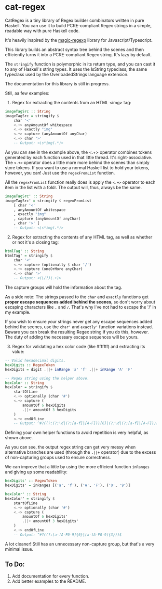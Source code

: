 # cat-regex
CatRegex is a tiny library of Regex builder combinators written in pure Haskell. You can use it to build PCRE-compliant Regex strings in a simple, readable way with pure Haskell code.

It's heavily inspired by the [magic-regexp](https://regexp.dev/) library for Javascript/Typescript.

This library builds an abstract syntax tree behind the scenes and then efficiently turns it into a PCRE-compliant Regex string. It's lazy by default.

The `stringify` function is polymorphic in its return type, and you can cast it to any of Haskell's string types. It uses the IsString typeclass, the same typeclass used by the OverloadedStrings language extension.

The documentation for this library is still in progress.

Still, aa few examples:

1. Regex for extracting the contents from an HTML \<img\> tag:

```haskell
imageTagSrc :: String
imageTagSrc = stringify $
    char '<'
    <.+> anyAmountOf whitespace
    <.+> exactly "img"
    <.+> capture (anyAmountOf anyChar)
    <.+> char '>'
    -- Output: <\s*img(.*)>
```

As you can see in the example above, the <.+> operator combines tokens generated by each function used in that little thread. It's right-associative. The `<.+>` operator does a little more more behind the scenes than simply store tokens. If you want to use a normal Haskell list to hold your tokens, however, you can! Just use the `regexFromList` function.

All the `regexFromList` function really does is apply the `<.+>` operator to each item in the list with a foldr. The output will, thus, always be the same.

```haskell
imageTagSrc' :: String
imageTagSrc' = stringify $ regexFromList
    [ char '<'
    , anyAmountOf whitespace
    , exactly "img"
    , capture (anyAmountOf anyChar)
    , char '>' ]
    -- Output: <\s*img(.*)>
```

2. Regex for extracting the contents of any HTML tag, as well as whether or not it's a closing tag:

```haskell
htmlTag' :: String
htmlTag' = stringify $
    char '<'
    <.+> capture (optionally $ char '/')
    <.+> capture (oneOrMore anyChar)
    <.+> char '>'
    -- Output: <(\/?)(.+)>
```
The capture groups will hold the information about the tag.

As a side note: The strings passed to the `char` and `exactly` functions get **proper escape sequences added behind the scenes**, so don't worry about escaping characters like `.` and `/`. That's why I've not had to escape the '/' in my example.

If you wish to ensure your strings never get any escape sequences added behind the scenes, use the `char'` and `exactly'` function variations instead. Beware you can break the resulting Regex string if you do this, however. The duty of adding the necessary escape sequences will be yours.


3. Regex for validating a hex color code (like \#ffffff) and extracting its value:

```haskell
-- Valid hexadecimal digits.
hexDigits :: RegexToken
hexDigits = digit .||+ inRange 'a' 'f' .||+ inRange 'A' 'F'

-- Regex string using the helper above.
hexColor :: String
hexColor = stringify $
    startOfLine
    <.+> optionally (char '#')
    <.+> capture (
        amountOf 6 hexDigits
        .||+ amountOf 3 hexDigits
    )
    <.+> endOfLine
    -- Output: ^#?((?:(?:\d|(?:[a-f]|[A-F])){6}|(?:\d|(?:[a-f]|[A-F])){3}))$
```

Defining your own helper functions to avoid repetition is very helpful, as shown above.

As you can see, the output regex string can get very messy when alternative branches are used (through the `.||+` operator) due to the excess of non-capturing groups used to ensure correctness.

We can improve that a little by using the more efficient function `inRanges` and giving up some readability:

```haskell
hexDigits' :: RegexToken
hexDigits' = inRanges [('a', 'f'), ('A', 'F'), ('0', '9')]

hexColor' :: String
hexColor' = stringify $
    startOfLine
    <.+> optionally (char '#')
    <.+> capture (
        amountOf 6 hexDigits'
        .||+ amountOf 3 hexDigits'
    )
    <.+> endOfLine
    -- Output: ^#?((?:[a-fA-F0-9]{6}|[a-fA-F0-9]{3}))$
```

A lot cleaner! Still has an unnecessary non-capture group, but that's a very minimal issue.


## To Do:
1. Add documentation for every function.
2. Add better examples to the README.
